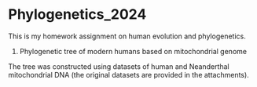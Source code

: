 # Phylogenetics_2024
This is my homework assignment on human evolution and phylogenetics.

1. Phylogenetic tree of modern humans based on mitochondrial genome
 
 The tree was constructed using datasets of human and Neanderthal mitochondrial DNA (the original datasets are provided in the attachments).

